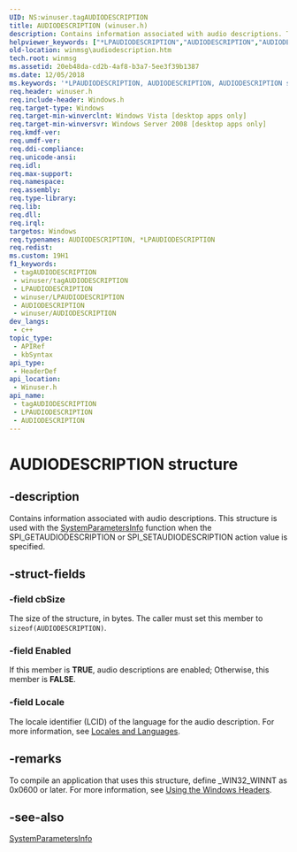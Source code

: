 ```yaml
---
UID: NS:winuser.tagAUDIODESCRIPTION
title: AUDIODESCRIPTION (winuser.h)
description: Contains information associated with audio descriptions. This structure is used with the SystemParametersInfo function when the SPI_GETAUDIODESCRIPTION or SPI_SETAUDIODESCRIPTION action value is specified.
helpviewer_keywords: ["*LPAUDIODESCRIPTION","AUDIODESCRIPTION","AUDIODESCRIPTION structure [Windows and Messages]","LPAUDIODESCRIPTION","LPAUDIODESCRIPTION structure pointer [Windows and Messages]","audiodescription_cpp","base.audiodescription","tagAUDIODESCRIPTION","winmsg.audiodescription","winui.audiodescription","winuser/AUDIODESCRIPTION","winuser/LPAUDIODESCRIPTION"]
old-location: winmsg\audiodescription.htm
tech.root: winmsg
ms.assetid: 20eb48da-cd2b-4af8-b3a7-5ee3f39b1387
ms.date: 12/05/2018
ms.keywords: '*LPAUDIODESCRIPTION, AUDIODESCRIPTION, AUDIODESCRIPTION structure [Windows and Messages], LPAUDIODESCRIPTION, LPAUDIODESCRIPTION structure pointer [Windows and Messages], audiodescription_cpp, base.audiodescription, tagAUDIODESCRIPTION, winmsg.audiodescription, winui.audiodescription, winuser/AUDIODESCRIPTION, winuser/LPAUDIODESCRIPTION'
req.header: winuser.h
req.include-header: Windows.h
req.target-type: Windows
req.target-min-winverclnt: Windows Vista [desktop apps only]
req.target-min-winversvr: Windows Server 2008 [desktop apps only]
req.kmdf-ver: 
req.umdf-ver: 
req.ddi-compliance: 
req.unicode-ansi: 
req.idl: 
req.max-support: 
req.namespace: 
req.assembly: 
req.type-library: 
req.lib: 
req.dll: 
req.irql: 
targetos: Windows
req.typenames: AUDIODESCRIPTION, *LPAUDIODESCRIPTION
req.redist: 
ms.custom: 19H1
f1_keywords:
 - tagAUDIODESCRIPTION
 - winuser/tagAUDIODESCRIPTION
 - LPAUDIODESCRIPTION
 - winuser/LPAUDIODESCRIPTION
 - AUDIODESCRIPTION
 - winuser/AUDIODESCRIPTION
dev_langs:
 - c++
topic_type:
 - APIRef
 - kbSyntax
api_type:
 - HeaderDef
api_location:
 - Winuser.h
api_name:
 - tagAUDIODESCRIPTION
 - LPAUDIODESCRIPTION
 - AUDIODESCRIPTION
---
```


# AUDIODESCRIPTION structure


## -description

Contains information associated with audio descriptions. This structure is used with the 
<a href="/windows/desktop/api/winuser/nf-winuser-systemparametersinfoa">SystemParametersInfo</a> function when the SPI_GETAUDIODESCRIPTION or SPI_SETAUDIODESCRIPTION action value is specified.

## -struct-fields

### -field cbSize

The size of the structure, in bytes. The caller must set this member to <code>sizeof(AUDIODESCRIPTION)</code>.

### -field Enabled

If this member is <b>TRUE</b>, audio descriptions are enabled; Otherwise, this member is <b>FALSE</b>.

### -field Locale

The locale identifier (LCID) of the language for the audio description. For more information, see 
       <a href="/windows/desktop/Intl/locales-and-languages">Locales and Languages</a>.

## -remarks

To compile an application that uses this structure, define _WIN32_WINNT as 0x0600 or later. For more information, see 
<a href="/windows/desktop/WinProg/using-the-windows-headers">Using the Windows Headers</a>.

## -see-also

<a href="/windows/desktop/api/winuser/nf-winuser-systemparametersinfoa">SystemParametersInfo</a>

